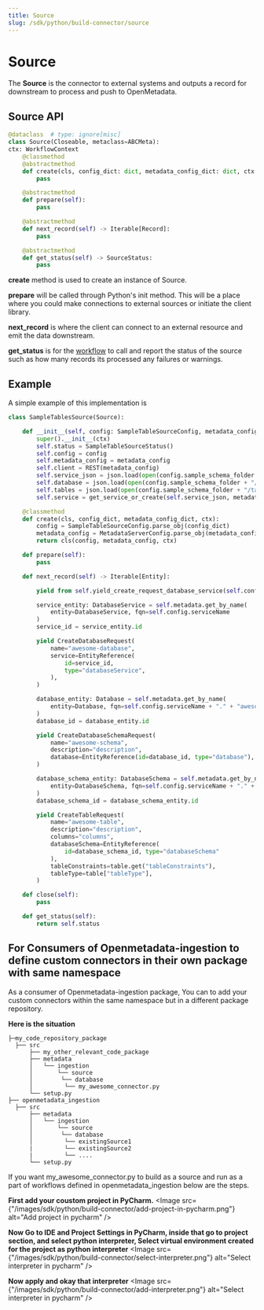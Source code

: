 ```yaml
---
title: Source
slug: /sdk/python/build-connector/source
---
```


# Source

The **Source** is the connector to external systems and outputs a record for downstream to process and push to OpenMetadata.

## Source API

```python
@dataclass  # type: ignore[misc]
class Source(Closeable, metaclass=ABCMeta):
ctx: WorkflowContext
    @classmethod
    @abstractmethod
    def create(cls, config_dict: dict, metadata_config_dict: dict, ctx: WorkflowContext) -> "Source":
        pass

    @abstractmethod
    def prepare(self):
        pass

    @abstractmethod
    def next_record(self) -> Iterable[Record]:
        pass

    @abstractmethod
    def get_status(self) -> SourceStatus:
        pass
```

**create** method is used to create an instance of Source.

**prepare** will be called through Python's init method. This will be a place where you could make connections to external sources or initiate the client library.

**next_record** is where the client can connect to an external resource and emit the data downstream.

**get_status** is for the [workflow](https://github.com/open-metadata/OpenMetadata/blob/main/ingestion/src/metadata/ingestion/api/workflow.py) to call and report the status of the source such as how many records its processed any failures or warnings.

## Example

A simple example of this implementation is

```python
class SampleTablesSource(Source):

    def __init__(self, config: SampleTableSourceConfig, metadata_config: MetadataServerConfig, ctx):
        super().__init__(ctx)
        self.status = SampleTableSourceStatus()
        self.config = config
        self.metadata_config = metadata_config
        self.client = REST(metadata_config)
        self.service_json = json.load(open(config.sample_schema_folder + "/service.json", 'r'))
        self.database = json.load(open(config.sample_schema_folder + "/database.json", 'r'))
        self.tables = json.load(open(config.sample_schema_folder + "/tables.json", 'r'))
        self.service = get_service_or_create(self.service_json, metadata_config)

    @classmethod
    def create(cls, config_dict, metadata_config_dict, ctx):
        config = SampleTableSourceConfig.parse_obj(config_dict)
        metadata_config = MetadataServerConfig.parse_obj(metadata_config_dict)
        return cls(config, metadata_config, ctx)

    def prepare(self):
        pass

    def next_record(self) -> Iterable[Entity]:

        yield from self.yield_create_request_database_service(self.config)

        service_entity: DatabaseService = self.metadata.get_by_name(
            entity=DatabaseService, fqn=self.config.serviceName
        )
        service_id = service_entity.id

        yield CreateDatabaseRequest(
            name="awesome-database",
            service=EntityReference(
                id=service_id,
                type="databaseService",
            ),
        )

        database_entity: Database = self.metadata.get_by_name(
            entity=Database, fqn=self.config.serviceName + "." + "awesome-database"
        )
        database_id = database_entity.id

        yield CreateDatabaseSchemaRequest(
            name="awesome-schema",
            description="description",
            database=EntityReference(id=database_id, type="database"),
        )

        database_schema_entity: DatabaseSchema = self.metadata.get_by_name(
            entity=DatabaseSchema, fqn=self.config.serviceName + "." + "awesome-database" + "." + "awesome-schema"
        )
        database_schema_id = database_schema_entity.id

        yield CreateTableRequest(
            name="awesome-table",
            description="description",
            columns="columns",
            databaseSchema=EntityReference(
                id=database_schema_id, type="databaseSchema"
            ),
            tableConstraints=table.get("tableConstraints"),
            tableType=table["tableType"],
        )

    def close(self):
        pass

    def get_status(self):
        return self.status
```

## For Consumers of Openmetadata-ingestion to define custom connectors in their own package with same namespace

As a consumer of Openmetadata-ingestion package, You can to add your custom connectors within the same namespace but in a different package repository.
<br/>

**Here is the situation**

```
├─my_code_repository_package
  ├── src
      ├── my_other_relevant_code_package
      ├── metadata
      │   └── ingestion
      │       └── source
      │        └── database
      │         └── my_awesome_connector.py
      └── setup.py
├── openmetadata_ingestion
  ├── src
      ├── metadata
      │   └── ingestion
      │       └── source
      │        └── database
      │         └── existingSource1
      |         └── existingSource2
      |         └── ....
      └── setup.py
```

If you want my_awesome_connector.py to build as a source and run as a part of workflows defined in openmetadata_ingestion below are the steps.
<br/>

**First add your coustom project in PyCharm.**
<Image
src={"/images/sdk/python/build-connector/add-project-in-pycharm.png"}
alt="Add project in pycharm"
/>
<br/>

**Now Go to IDE and Project Settings in PyCharm, inside that go to project section, and select python interpreter, Select virtual environment created for the project as python interpreter**
<Image
src={"/images/sdk/python/build-connector/select-interpreter.png"}
alt="Select interpreter in pycharm"
/>
<br/>

**Now apply and okay that interpreter**
<Image
src={"/images/sdk/python/build-connector/add-interpreter.png"}
alt="Select interpreter in pycharm"
/>
